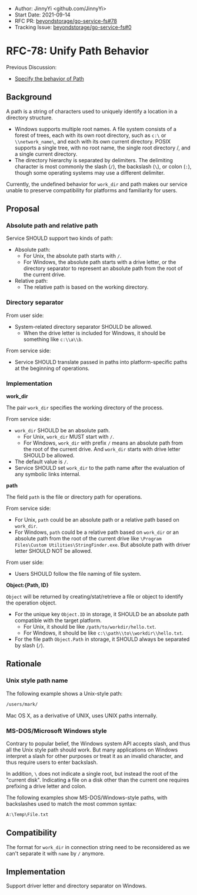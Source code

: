 - Author: JinnyYi <github.com/JinnyYi>
- Start Date: 2021-09-14
- RFC PR: [beyondstorage/go-service-fs#78](https://github.com/beyondstorage/go-service-fs/issues/78)
- Tracking Issue: [beyondstorage/go-service-fs#0](https://github.com/beyondstorage/go-storage/issues/0)

# RFC-78: Unify Path Behavior

Previous Discussion:

- [Specify the behavior of Path](https://forum.beyondstorage.io/t/topic/195)

## Background

A path is a string of characters used to uniquely identify a location in a directory structure.

- Windows supports multiple root names. A file system consists of a forest of trees, each with its own root directory, such as `c:\` or `\\network_name\`, and each with its own current directory. POSIX supports a single tree, with no root name, the single root directory /, and a single current directory.
- The directory hierarchy is separated by delimiters. The delimiting character is most commonly the slash (`/`), the backslash (`\`), or colon (`:`), though some operating systems may use a different delimiter.

Currently, the undefined behavior for `work_dir` and path makes our service unable to preserve compatibility for platforms and familiarity for users.

## Proposal

### Absolute path and relative path

Service SHOULD support two kinds of path:

- Absolute path:
    - For Unix, the absolute path starts with `/`.
    - For Windows, the absolute path starts with a drive letter, or the directory separator to represent an absolute path from the root of the current drive.
- Relative path:
    - The relative path is based on the working directory.

### Directory separator

From user side:

- System-related directory separator SHOULD be allowed. 
  - When the drive letter is included for Windows, it should be something like `c:\\a\\b`.

From service side:

- Service SHOULD translate passed in paths into platform-specific paths at the beginning of operations.

### Implementation

**work_dir**

The pair `work_dir` specifies the working directory of the process.

From service side:

- `work_dir` SHOULD be an absolute path.
  - For Unix, `work_dir` MUST start with `/`.
  - For Windows, `work_dir` with prefix `/` means an absolute path from the root of the current drive. And `work_dir` starts with drive letter SHOULD be allowed.
- The default value is `/`.
- Service SHOULD set `work_dir` to the path name after the evaluation of any symbolic links internal.

**path**

The field `path` is the file or directory path for operations.

From service side:

- For Unix, `path` could be an absolute path or a relative path based on `work_dir`.
- For Windows, `path` could be a relative path based on `work_dir` or an absolute path from the root of the current drive like `\Program Files\Custom Utilities\StringFinder.exe`. But absolute path with driver letter SHOULD NOT be allowed.
  
From user side:

- Users SHOULD follow the file naming of file system.

**Object:{Path, ID}**

`Object` will be returned by creating/stat/retrieve a file or object to identify the operation object.

- For the unique key `Object.ID` in storage, it SHOULD be an absolute path compatible with the target platform.
  - For Unix, it should be like `/path/to/workdir/hello.txt`.
  - For Windows, it should be like `c:\\path\\to\\workdir\\hello.txt`.
- For the file path `Object.Path` in storage, it SHOULD always be separated by slash (`/`).

## Rationale

### Unix style path name

The following example shows a Unix-style path:

```txt
/users/mark/
```

Mac OS X, as a derivative of UNIX, uses UNIX paths internally.

### MS-DOS/Microsoft Windows style

Contrary to popular belief, the Windows system API accepts slash, and thus all the Unix style path should work. But many applications on Windows interpret a slash for other purposes or treat it as an invalid character, and thus require users to enter backslash.

In addition, `\` does not indicate a single root, but instead the root of the "current disk". Indicating a file on a disk other than the current one requires prefixing a drive letter and colon.

The following examples show MS-DOS/Windows-style paths, with backslashes used to match the most common syntax:

```txt
A:\Temp\File.txt
```

## Compatibility

The format for `work_dir` in connection string need to be reconsidered as we can't separate it with `name` by `/` anymore.

## Implementation

Support driver letter and directory separator on Windows.
